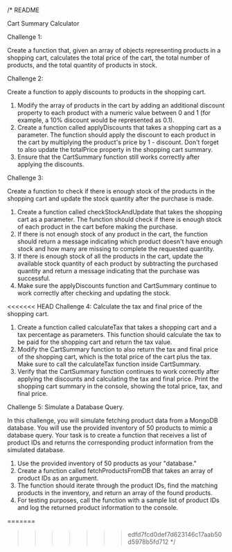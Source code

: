 /* README 

Cart Summary Calculator

Challenge 1:

Create a function that, given an array of objects representing products in a shopping cart, calculates the total price of the cart, the total number of products, and the total quantity of products in stock.

Challenge 2: 

Create a function to apply discounts to products in the shopping cart.

1. Modify the array of products in the cart by adding an additional discount property to each product with a numeric value between 0 and 1 (for example, a 10% discount would be represented as 0.1).
2. Create a function called applyDiscounts that takes a shopping cart as a parameter. The function should apply the discount to each product in the cart by multiplying the product's price by 1 - discount. Don't forget to also update the totalPrice property in the shopping cart summary.
3. Ensure that the CartSummary function still works correctly after applying the discounts.

Challenge 3: 

Create a function to check if there is enough stock of the products in the shopping cart and update the stock quantity after the purchase is made.

1. Create a function called checkStockAndUpdate that takes the shopping cart as a parameter. The function should check if there is enough stock of each product in the cart before making the purchase.
2. If there is not enough stock of any product in the cart, the function should return a message indicating which product doesn't have enough stock and how many are missing to complete the requested quantity.
3. If there is enough stock of all the products in the cart, update the available stock quantity of each product by subtracting the purchased quantity and return a message indicating that the purchase was successful.
4. Make sure the applyDiscounts function and CartSummary continue to work correctly after checking and updating the stock.

<<<<<<< HEAD
Challenge 4: Calculate the tax and final price of the shopping cart.

1. Create a function called calculateTax that takes a shopping cart and a tax percentage as parameters. This function should calculate the tax to be paid for the shopping cart and return the tax value.
2. Modify the CartSummary function to also return the tax and final price of the shopping cart, which is the total price of the cart plus the tax. Make sure to call the calculateTax function inside CartSummary.
3. Verify that the CartSummary function continues to work correctly after applying the discounts and calculating the tax and final price.
Print the shopping cart summary in the console, showing the total price, tax, and final price.

Challenge 5: Simulate a Database Query.

In this challenge, you will simulate fetching product data from a MongoDB database. You will use the provided inventory of 50 products to mimic a database query. Your task is to create a function that receives a list of product IDs and returns the corresponding product information from the simulated database.

1. Use the provided inventory of 50 products as your "database."
2. Create a function called fetchProductsFromDB that takes an array of product IDs as an argument.
3. The function should iterate through the product IDs, find the matching products in the inventory, and return an array of the found products.
4. For testing purposes, call the function with a sample list of product IDs and log the returned product information to the console.

=======
>>>>>>> edfd7fcd0def7d623146c17aab50d5978b5fd712
*/

